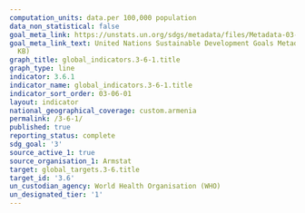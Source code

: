 ```yaml
---
computation_units: data.per 100,000 population
data_non_statistical: false
goal_meta_link: https://unstats.un.org/sdgs/metadata/files/Metadata-03-06-01.pdf
goal_meta_link_text: United Nations Sustainable Development Goals Metadata (PDF 213
  KB)
graph_title: global_indicators.3-6-1.title
graph_type: line
indicator: 3.6.1
indicator_name: global_indicators.3-6-1.title
indicator_sort_order: 03-06-01
layout: indicator
national_geographical_coverage: custom.armenia
permalink: /3-6-1/
published: true
reporting_status: complete
sdg_goal: '3'
source_active_1: true
source_organisation_1: Armstat
target: global_targets.3-6.title
target_id: '3.6'
un_custodian_agency: World Health Organisation (WHO)
un_designated_tier: '1'
---
```

